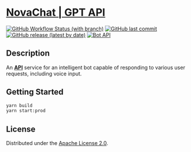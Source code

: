 # [NovaChat | GPT API](https://documenter.getpostman.com/view/11550896/2s9YXiaMd2)

[![GitHub Workflow Status (with branch)](https://img.shields.io/github/actions/workflow/status/mikita-workspace/chat-gpt-api/ci.yml?branch=main&style=for-the-badge)](https://github.com/mikita-workspace/chat-gpt-api/actions)
[![GitHub last commit](https://img.shields.io/github/last-commit/mikita-workspace/chat-gpt-api?style=for-the-badge)](https://github.com/mikita-workspace/chat-gpt-api/commits/main)
[![GitHub release (latest by date)](https://img.shields.io/github/v/release/mikita-workspace/chat-gpt-api?style=for-the-badge)](https://github.com/mikita-kandratsyeu/chat-gpt-api/releases)
[![Bot API](https://img.shields.io/badge/Bot%20API-6.7-blue?logo=telegram&style=for-the-badge&labelColor=000&color=3b82f6&)](https://core.telegram.org/bots/api)
## Description
An [**API**](https://documenter.getpostman.com/view/11550896/2s9YXiaMd2) service for an intelligent bot capable of responding to various user requests, including voice input.
## Getting Started
```bash
yarn build
yarn start:prod
```
## License
Distributed under the [Apache License 2.0](LICENSE).
